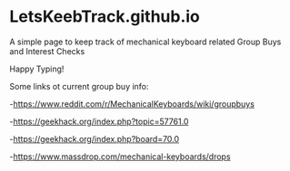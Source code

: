 # LetsKeebTrack.github.io

A simple page to keep track of mechanical keyboard related Group Buys and Interest Checks

Happy Typing!



Some links ot current group buy info:

-https://www.reddit.com/r/MechanicalKeyboards/wiki/groupbuys

-https://geekhack.org/index.php?topic=57761.0

-https://geekhack.org/index.php?board=70.0

-https://www.massdrop.com/mechanical-keyboards/drops
